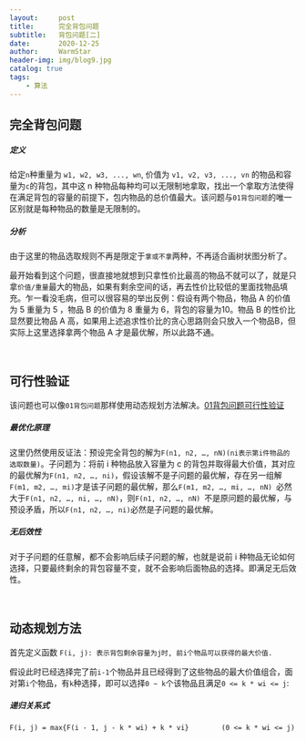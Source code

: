 ```yaml
---
layout:     post   				    
title:      完全背包问题				
subtitle:   背包问题[二]
date:       2020-12-25 				
author:     WarmStar
header-img: img/blog9.jpg 	
catalog: true 				
tags:							
    - 算法
---
```


## 完全背包问题

##### 定义

给定`n`种重量为 `w1, w2, w3, ..., wn`, 价值为 `v1, v2, v3, ..., vn` 的物品和容量为`c`的背包，其中这 n 种物品每种均可以无限制地拿取，找出一个拿取方法使得在满足背包的容量的前提下，包内物品的总价值最大。该问题与`01背包问题`的唯一区别就是每种物品的数量是无限制的。

##### 分析

由于这里的物品选取规则不再是限定于`拿或不拿`两种，不再适合画树状图分析了。

最开始看到这个问题，很直接地就想到只拿性价比最高的物品不就可以了，就是只拿`价值/重量`最大的物品，如果有剩余空间的话，再去性价比较低的里面找物品填充。乍一看没毛病，但可以很容易的举出反例：假设有两个物品，物品 A 的价值为 5 重量为 5 ，物品 B 的价值为 8 重量为 6，背包的容量为10。物品 B 的性价比显然要比物品 A 高，如果用上述追求性价比的贪心思路则会只放入一个物品B，但实际上这里选择拿两个物品 A 才是最优解，所以此路不通。

<br/>

## 可行性验证

该问题也可以像`01背包问题`那样使用动态规划方法解决。[01背包问题可行性验证](https://vixeruntr.github.io/2020/11/19/01%E8%83%8C%E5%8C%85%E9%97%AE%E9%A2%98/#%E5%8F%AF%E8%A1%8C%E6%80%A7%E9%AA%8C%E8%AF%81)

##### 最优化原理

这里仍然使用反证法：预设完全背包的解为`F(n1, n2, …, nN)(ni表示第i件物品的选取数量)`。子问题为：将前 i 种物品放入容量为 c 的背包并取得最大价值，其对应的最优解为`F(n1, n2, …, ni)`，假设该解不是子问题的最优解，存在另一组解`F(m1, m2, …, mi)`才是该子问题的最优解，那么`F(m1, m2, …, mi, …, nN) `必然大于`F(n1, n2, …, ni, …, nN)`，则`F(n1, n2, …, nN) `不是原问题的最优解，与预设矛盾，所以`F(n1, n2, …, ni)`必然是子问题的最优解。

##### 无后效性

对于子问题的任意解，都不会影响后续子问题的解，也就是说前 i 种物品无论如何选择，只要最终剩余的背包容量不变，就不会影响后面物品的选择。即满足无后效性。

<br/>

## 动态规划方法

首先定义函数  `F(i, j): 表示背包剩余容量为j时, 前i个物品可以获得的最大价值.`

假设此时已经选择完了前`i-1`个物品并且已经得到了这些物品的最大价值组合，面对第`i`个物品，有`k`种选择，即可以选择`0 ~ k`个该物品且满足`0 <= k * wi <= j`:

##### 递归关系式

```
F(i, j) = max{F(i - 1, j - k * wi) + k * vi}		(0 <= k * wi <= j)	
```

